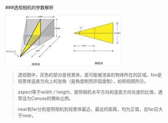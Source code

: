 \#\#\#透视相机的参数解析

![](/assets/QQ图片20170313104037.png)

> 透视图中，灰色的部分是视景体，是可能被渲染的物体所在的区域。fov是视景体竖直方向上的张角（是角度制而非弧度制），如侧视图所示。

> aspect等于width / height，是照相机水平方向和竖直方向长度的比值，通常设为Canvas的横纵比例。

> near和far分别是照相机到视景体最近、最远的距离，均为正值，且far应大于near。



